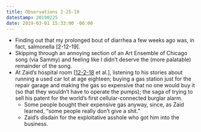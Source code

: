 ```yaml
---
title: Observations 2-25-19
datestamp: 20190225
date: 2019-03-01 15:33:00 -06:00
---
```


- Finding out that my prolonged bout of diarrhea a few weeks ago was, in fact, salmonella [2-12-19].
- Skipping through an annoying section of an Art Ensemble of Chicago song (via Sammy) and feeling like I didn’t deserve the (more palatable) remainder of the song.
- At Zaid’s hospital room [[12-2-18](https://spencertweedy.com/observations/120218.html) et al.], listening to his stories about running a used car lot at age eighteen; buying a gas station just for the repair garage and making the gas so expensive that no one would buy it (so that they wouldn’t have to operate the pumps); the saga of trying to sell his patent for the world’s first cellular-connected burglar alarm.
	- Some people bought their expensive gas anyway, since, as Zaid learned, “some people really don’t give a shit.”
	- Zaid’s disdain for the exploitative asshole who got him into the business.

